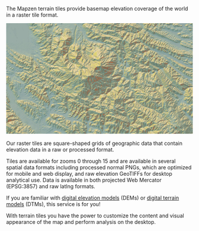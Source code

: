 The Mapzen terrain tiles provide basemap elevation coverage of the world in a raster tile format.

![Contents of an example terrain tile](images/mapzen-terrain-tile-example.jpg)

Our raster tiles are square-shaped grids of geographic data that contain elevation data in a raw or processed format.

Tiles are available for zooms 0 through 15 and are available in several spatial data formats including processed normal PNGs, which are optimized for mobile and web display, and raw elevation GeoTIFFs for desktop analytical use. Data is available in both projected Web Mercator (EPSG:3857) and raw latlng formats.

If you are familiar with [digital elevation models](https://en.wikipedia.org/wiki/Digital_elevation_model) (DEMs) or [digital terrain models](http://tx.technion.ac.il/~dalyot/docs/Intro-DTM.pdf) (DTMs), this service is for you!

With terrain tiles you have the power to customize the content and visual appearance of the map and perform analysis on the desktop.
